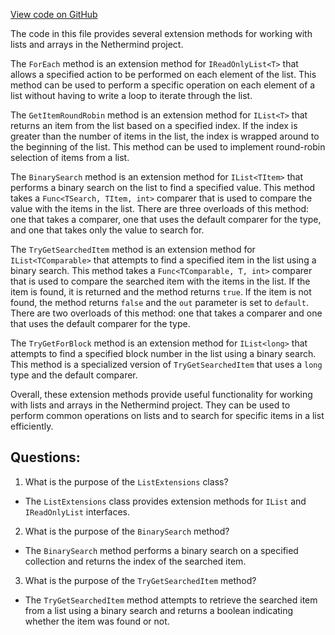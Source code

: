 [View code on GitHub](https://github.com/NethermindEth/nethermind/src/Nethermind/Nethermind.Core/Collections/IListExtensions.cs)

The code in this file provides several extension methods for working with lists and arrays in the Nethermind project. 

The `ForEach` method is an extension method for `IReadOnlyList<T>` that allows a specified action to be performed on each element of the list. This method can be used to perform a specific operation on each element of a list without having to write a loop to iterate through the list.

The `GetItemRoundRobin` method is an extension method for `IList<T>` that returns an item from the list based on a specified index. If the index is greater than the number of items in the list, the index is wrapped around to the beginning of the list. This method can be used to implement round-robin selection of items from a list.

The `BinarySearch` method is an extension method for `IList<TItem>` that performs a binary search on the list to find a specified value. This method takes a `Func<TSearch, TItem, int>` comparer that is used to compare the value with the items in the list. There are three overloads of this method: one that takes a comparer, one that uses the default comparer for the type, and one that takes only the value to search for.

The `TryGetSearchedItem` method is an extension method for `IList<TComparable>` that attempts to find a specified item in the list using a binary search. This method takes a `Func<TComparable, T, int>` comparer that is used to compare the searched item with the items in the list. If the item is found, it is returned and the method returns `true`. If the item is not found, the method returns `false` and the `out` parameter is set to `default`. There are two overloads of this method: one that takes a comparer and one that uses the default comparer for the type.

The `TryGetForBlock` method is an extension method for `IList<long>` that attempts to find a specified block number in the list using a binary search. This method is a specialized version of `TryGetSearchedItem` that uses a `long` type and the default comparer.

Overall, these extension methods provide useful functionality for working with lists and arrays in the Nethermind project. They can be used to perform common operations on lists and to search for specific items in a list efficiently.
## Questions: 
 1. What is the purpose of the `ListExtensions` class?
- The `ListExtensions` class provides extension methods for `IList` and `IReadOnlyList` interfaces.

2. What is the purpose of the `BinarySearch` method?
- The `BinarySearch` method performs a binary search on a specified collection and returns the index of the searched item.

3. What is the purpose of the `TryGetSearchedItem` method?
- The `TryGetSearchedItem` method attempts to retrieve the searched item from a list using a binary search and returns a boolean indicating whether the item was found or not.